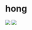 # hong
<img src="https://img.shields.io/badge/Firebase-FFCA28?style=flat-square&logo=firebase&logoColor=white"/>
<a href="https://velog.io/@seondal"><img src="https://img.shields.io/badge/Velog-3DDC84?style=flat-square&logo=Blogger&logoColor=white"/></a>
